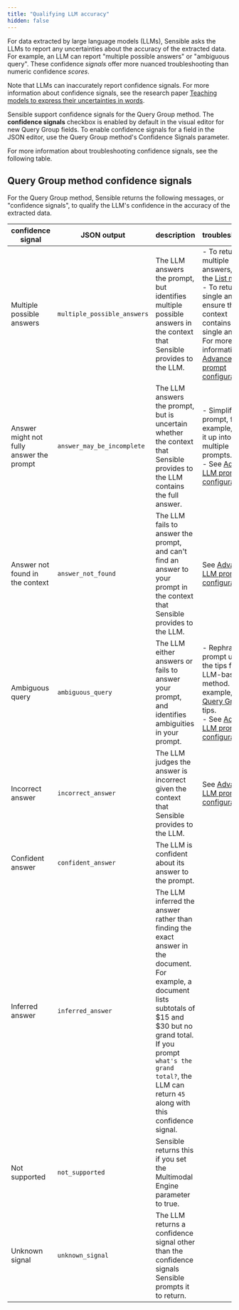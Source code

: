 ```yaml
---
title: "Qualifying LLM accuracy"
hidden: false
---
```


For data extracted by large language models (LLMs), Sensible asks the LLMs to report any uncertainties about the accuracy of the extracted data. For example, an LLM can report "multiple possible answers" or "ambiguous query".  These confidence *signals* offer more nuanced troubleshooting than numeric confidence *scores*.

Note that LLMs can inaccurately report confidence signals.  For more information about confidence signals, see the research paper [Teaching models to express their uncertainties in words](https://arxiv.org/pdf/2205.14334.pdf). 

Sensible support confidence signals for the Query Group method. The **confidence signals** checkbox is enabled by default in the visual editor for new Query Group fields. To enable confidence signals for a field in the JSON editor, use the Query Group method's Confidence Signals parameter.

For more information about troubleshooting confidence signals, see the following table.

Query Group method confidence signals
---

For the Query Group method, Sensible returns the following messages, or "confidence signals",  to qualify the LLM's confidence in the accuracy of the extracted data.

| confidence signal                        | JSON output                 | description                                                  | troubleshooting                                              |
| ---------------------------------------- | --------------------------- | ------------------------------------------------------------ | ------------------------------------------------------------ |
| Multiple possible answers                | `multiple_possible_answers` | The LLM answers the prompt, but identifies multiple possible answers in the context that Sensible provides to the LLM. | -  To return multiple answers, use the [List method](doc:list).<br/>- To return a single answer, ensure the context contains a single answer. For more information, see [Advanced LLM prompt configuration](doc:prompt). |
| Answer might not fully answer the prompt | `answer_may_be_incomplete`  | The LLM answers the prompt, but is uncertain whether the context that Sensible provides to the LLM contains the full answer. | - Simplify your prompt, for example, break it up into multiple prompts.<br/>- See [Advanced LLM prompt configuration](doc:prompt). |
| Answer not found in the context          | `answer_not_found`          | The LLM fails to answer the prompt, and can't find an answer to your prompt in the context that Sensible provides to the LLM. | See [Advanced LLM prompt configuration](doc:prompt).         |
| Ambiguous query                          | `ambiguous_query`           | The LLM either answers or fails to answer your prompt, and identifies ambiguities in your prompt. | - Rephrase your prompt using the tips for each LLM-based method. For example, see [Query Group](doc:query-group) tips.<br/>-  See [Advanced LLM prompt configuration](doc:prompt). |
| Incorrect answer                         | `incorrect_answer`          | The LLM judges the answer is incorrect given the context that Sensible provides to the LLM. | See [Advanced LLM prompt configuration](doc:prompt).         |
| Confident answer                         | `confident_answer`          | The LLM is confident about its answer to the prompt.         |                                                              |
| Inferred answer                          | `inferred_answer`           | The LLM inferred the answer rather than finding the exact answer in the document. For example, a document lists subtotals of $15 and $30 but no grand total.  If you prompt `what's the grand total?`, the LLM can return `45` along with this confidence signal. |                                                              |
| Not supported                            | `not_supported`             | Sensible returns this if you set the Multimodal Engine parameter to true. |                                                              |
| Unknown signal                           | `unknown_signal`            | The LLM returns a confidence signal other than the confidence signals Sensible prompts it to return. |                                                              |

 

